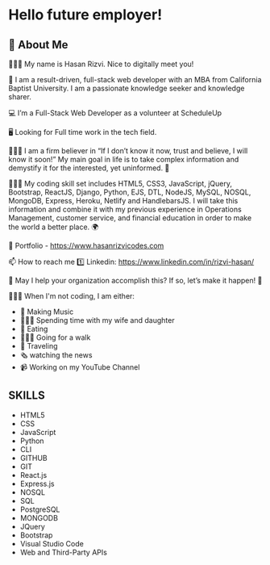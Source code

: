 # Hello future employer!

## 💬 About Me

🙋🏽‍♂️ My name is Hasan Rizvi. Nice to digitally meet you!

🌱 I am a result-driven, full-stack web developer with an MBA from California Baptist University. I am a passionate knowledge seeker and knowledge sharer. 

:computer: I’m a Full-Stack Web Developer as a volunteer at ScheduleUp

🖥️ Looking for Full time work in the tech field. 

👨🏽‍🏫 I am a firm believer in “If I don’t know it now, trust and believe, I will know it soon!” My main goal in life is to take complex information and demystify it for the interested, yet uninformed. 🧠

👨🏽‍🎓 My coding skill set includes HTML5, CSS3, JavaScript, jQuery, Bootstrap, ReactJS, Django, Python, EJS, DTL, NodeJS, MySQL, NOSQL, MongoDB, Express, Heroku, Netlify and HandlebarsJS. I will take this information and combine it with my previous experience in Operations Management, customer service, and financial education in order to make the world a better place. 🌍

🎨 Portfolio - https://www.hasanrizvicodes.com

📫 How to reach me :one: Linkedin: https://www.linkedin.com/in/rizvi-hasan/

👀 May I help your organization accomplish this? If so, let’s make it happen! 💪

👨🏽‍💻 When I'm not coding, I am either:

- 🎸 Making Music
- 👨‍👩‍👧 Spending time with my wife and daughter
- 🍕 Eating
- 🚶🏾‍♀️ Going for a walk
- 🛫 Traveling
- 🗞 watching the news
- 📹 Working on my YouTube Channel

## SKILLS
- HTML5 
- CSS
- JavaScript
- Python
- CLI
- GITHUB
- GIT
- React.js
- Express.js
- NOSQL
- SQL
- PostgreSQL
- MONGODB
- JQuery
- Bootstrap
- Visual Studio Code
- Web and Third-Party APIs


<!---
Hasanrizvi1993/Hasanrizvi1993 is a ✨ special ✨ repository because its `README.md` (this file) appears on your GitHub profile.
You can click the Preview link to take a look at your changes.
--->
